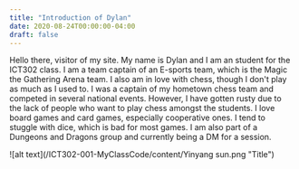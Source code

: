 ```yaml
---
title: "Introduction of Dylan"
date: 2020-08-24T00:00:00-04:00
draft: false
---
```


Hello there, visitor of my site. My name is Dylan and I am an student for the ICT302 class. I am a team captain of an E-sports team, which is the Magic the Gathering Arena team. 
I also am in love with chess, though I don't play as much as I used to. I was a captain of my hometown chess team and competed in several national events. However, I have gotten rusty due to the lack of people who want to play chess amongst the students.
I love board games and card games, especially cooperative ones. I tend to stuggle with dice, which is bad for most games. I am also part of a Dungeons and Dragons group and currently being a DM for a session.

![alt text](/ICT302-001-MyClassCode/content/Yinyang sun.png "Title")
